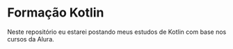 # Formação Kotlin

Neste repositório eu estarei postando meus estudos de Kotlin com base nos cursos da Alura.